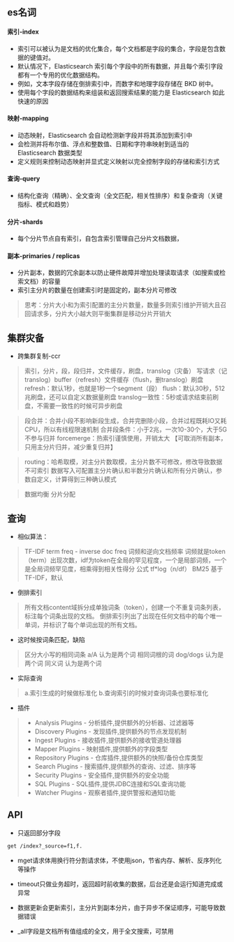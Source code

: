 ## es名词
#### 索引-index
- 索引可以被认为是文档的优化集合，每个文档都是字段的集合，字段是包含数据的键值对。
- 默认情况下，Elasticsearch 索引每个字段中的所有数据，并且每个索引字段都有一个专用的优化数据结构。
- 例如，文本字段存储在倒排索引中，而数字和地理字段存储在 BKD 树中。
- 使用每个字段的数据结构来组装和返回搜索结果的能力是 Elasticsearch 如此快速的原因

#### 映射-mapping
- 动态映射，Elasticsearch 会自动检测新字段并将其添加到索引中
- 会检测并将布尔值、浮点和整数值、日期和字符串映射到适当的 Elasticsearch 数据类型
- 定义规则来控制动态映射并显式定义映射以完全控制字段的存储和索引方式

#### 查询-query
- 结构化查询（精确）、全文查询（全文匹配，相关性排序）和复杂查询（关键指标、模式和趋势）

#### 分片-shards
- 每个分片节点自有索引，自包含索引管理自己分片文档数据，

#### 副本-primaries / replicas
- 分片副本，数据的冗余副本以防止硬件故障并增加处理读取请求（如搜索或检索文档）的容量
- 索引主分片的数量在创建索引时是固定的，副本分片可修改

> 思考：分片大小和为索引配置的主分片数量，数量多则索引维护开销大且召回请求多，分片大小越大则平衡集群是移动分片开销大

## 集群灾备
- 跨集群复制-ccr

> 索引，分片，段，段归并，文件缓存，刷盘，translog（灾备）
> 写请求（记translog）buffer（refresh）文件缓存（flush，删translog）刷盘
> refresh：默认1秒，也就是1秒一个segment（段）
> flush：默认30秒，512兆刷盘，还可以自定义数据量刷盘
> translog一致性：5秒或请求结束前刷盘，不需要一致性的时候可异步刷盘

> 段合并：合并小段不影响新段生成，合并完删除小段，合并过程既耗IO又耗CPU，所以有线程限速机制
> 合并段条件：小于2兆，一次10-30个，大于5G不参与归并
> forcemerge：热索引谨慎使用，开销太大
> 【可取消所有副本，只用主分片归并，减少重复归并】

> routing：哈希取模，对主分片数取模，主分片数不可修改，修改导致数据不可索引
> 数据写入可配置主分片确认和半数分片确认和所有分片确认，参数自定义，计算得到三种确认模式

> 数据均衡
> 分片分配

## 查询
- 相似算法：
> TF-IDF term freq - inverse doc freq 词频和逆向文档频率
> 词频就是token（term）出现次数，idf为token在全局的罕见程度，一个是局部词频，一个是全局词频罕见度，相乘得到相关性得分
> 公式  tf*log（n/df）
> BM25 基于TF-IDF，默认


- 倒排索引
> 所有文档content域拆分成单独词条（token），创建一个不重复词条列表，标注每个词条出现的文档。
> 倒排索引列出了出现在任何文档中的每个唯一单词，并标识了每个单词出现的所有文档。

- 这时候按词条匹配，缺陷
> 区分大小写的相同词条 a/A 认为是两个词
> 相同词根的词 dog/dogs 认为是两个词
> 同义词 认为是两个词

- 实际查询
> a.索引生成的时候做标准化
> b.查询索引的时候对查询词条也要标准化

- 插件
> - Analysis Plugins - 分析插件,提供额外的分析器、过滤器等
> - Discovery Plugins - 发现插件,提供额外的节点发现机制
> - Ingest Plugins - 接收插件,提供额外的接收管道处理器
> - Mapper Plugins - 映射插件,提供额外的字段类型
> - Repository Plugins - 仓库插件,提供额外的快照/备份仓库类型
> - Search Plugins - 搜索插件,提供额外的查询、过滤、排序等
> - Security Plugins - 安全插件,提供额外的安全功能
> - SQL Plugins - SQL插件,提供JDBC连接和SQL查询功能
> - Watcher Plugins - 观察者插件,提供警报和通知功能

## API
- 只返回部分字段
```html
get /index?_source=f1,f.
```

- mget请求体用换行符分割请求体，不使用json，节省内存、解析、反序列化等操作

- timeout只做业务超时，返回超时前收集的数据，后台还是会运行知道完成或异常

- 数据更新会更新索引，主分片到副本分片，由于异步不保证顺序，可能导致数据错误

- _all字段是文档所有值组成的全文，用于全文搜索，可禁用